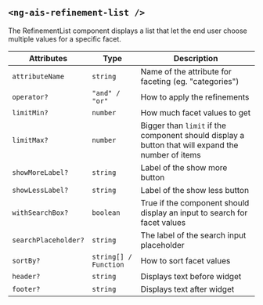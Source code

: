 ## `<ng-ais-refinement-list />`

The RefinementList component displays a list that let the end user choose multiple values for a specific facet.

| Attributes           | Type                     | Description
| -                    | -                        | -
| `attributeName`      | `string`                 | Name of the attribute for faceting (eg. "categories")
| `operator?`          | `"and" / "or"`           | How to apply the refinements
| `limitMin?`          | `number`                 | How much facet values to get
| `limitMax?`          | `number`                 | Bigger than `limit` if the component should display a button that will expand the number of items
| `showMoreLabel?`     | `string`                 | Label of the show more button
| `showLessLabel?`     | `string`                 | Label of the show less button
| `withSearchBox?`     | `boolean`                | True if the component should display an input to search for facet values
| `searchPlaceholder?` | `string`                 | The label of the search input placeholder
| `sortBy?`            | `string[] / Function`    | How to sort facet values
| `header?`            | `string`                 | Displays text before widget
| `footer?`            | `string`                 | Displays text after widget